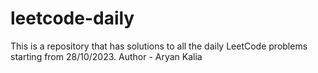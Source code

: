 # leetcode-daily
This is a repository that has solutions to all the daily LeetCode problems starting from 28/10/2023.
Author - Aryan Kalia
